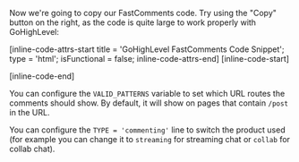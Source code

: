 Now we're going to copy our FastComments code. Try using the "Copy" button on the right, as the code is quite large to work properly
with GoHighLevel:

[inline-code-attrs-start title = 'GoHighLevel FastComments Code Snippet'; type = 'html'; isFunctional = false; inline-code-attrs-end]
[inline-code-start]
<script>
  <script>
    (function () {
        const tenantId = 'demo';
        const VALID_PATTERNS = ['/post'];
        const TYPE = 'commenting'; // set to one of: commenting, live, collab
        const SCRIPT_ID = 'fastcomments-embed';
        const TARGET_ELEMENT_ID = ''; // you can set this to add the widget to a specific area of the page by adding a separate HTML element with a div

        function getConstructor() {
            if (TYPE === 'commenting') {
                return window.FastCommentsUI;
            }
            if (TYPE === 'live') {
                return window.FastCommentsLiveChat;
            }
            if (TYPE === 'collab') {
                return window.FastCommentsCollabChat;
            }
        }

        function getScript() {
            if (TYPE === 'commenting') {
                return 'https://cdn.fastcomments.com/js/embed-v2.min.js';
            }
            if (TYPE === 'live') {
                return 'https://cdn.fastcomments.com/js/embed-live-chat.min.js';
            }
            if (TYPE === 'collab') {
                return 'https://cdn.fastcomments.com/js/embed-collab-chat.min.js';
            }
        }

        // Function to ensure script is loaded
        function ensureScriptLoaded() {
            return new Promise((resolve) => {
                // Check if script tag already exists
                let scriptTag = document.getElementById(SCRIPT_ID);

                if (!scriptTag) {
                    console.log('FastComments: Script tag not found, adding dynamically...');
                    scriptTag = document.createElement('script');
                    scriptTag.id = SCRIPT_ID;
                    scriptTag.src = getScript();
                    scriptTag.async = true;

                    scriptTag.onload = () => {
                        console.log('FastComments: Script loaded successfully');
                        resolve();
                    };

                    scriptTag.onerror = () => {
                        console.error('FastComments: Failed to load script');
                        resolve(); // Resolve anyway to prevent hanging
                    };

                    document.head.appendChild(scriptTag);
                } else if (getConstructor()) {
                    // Script tag exists and is already loaded
                    console.log('FastComments: Script already loaded');
                    resolve();
                } else {
                    // Script tag exists but not ready yet
                    console.log('FastComments: Waiting for script to initialize...');
                    scriptTag.addEventListener('load', () => {
                        resolve();
                    });

                    // Fallback in case the script is already loading
                    const checkInterval = setInterval(() => {
                        if (getConstructor()) {
                            clearInterval(checkInterval);
                            resolve();
                        }
                    }, 100);

                    // Timeout after 10 seconds
                    setTimeout(() => {
                        clearInterval(checkInterval);
                        console.warn('FastComments: Script load timeout');
                        resolve();
                    }, 10000);
                }
            });
        }

        // History API modifications for SPA support
        const oldPushState = history.pushState;
        history.pushState = function pushState() {
            const ret = oldPushState.apply(this, arguments);
            window.dispatchEvent(new Event('pushstate'));
            window.dispatchEvent(new Event('locationchange'));
            return ret;
        };

        const oldReplaceState = history.replaceState;
        history.replaceState = function replaceState() {
            const ret = oldReplaceState.apply(this, arguments);
            window.dispatchEvent(new Event('replacestate'));
            window.dispatchEvent(new Event('locationchange'));
            return ret;
        };

        window.addEventListener('popstate', () => {
            window.dispatchEvent(new Event('locationchange'));
        });

        let lastInstance;
        let currentUrlId;

        // Main render function
        async function render() {
            let rendered = false;

            // Ensure script is loaded before proceeding
            await ensureScriptLoaded();

            function tryNext() {
                if (rendered) {
                    return;
                }

                // Check if we should render on this page
                if (!VALID_PATTERNS.some(function (pattern) {
                    return window.location.pathname.includes(pattern);
                })) {
                    console.log('FastComments: Not set to load on this page. Waiting.');
                    setTimeout(tryNext, 1000);
                    return;
                }

                // Double-check if available
                if (!getConstructor()) {
                    console.log('FastComments: not ready, waiting...');
                    setTimeout(tryNext, 300);
                    return;
                }

                function getContainer() {
                    let container;
                    if (TARGET_ELEMENT_ID) {
                        container = document.getElementById(TARGET_ELEMENT_ID);
                    } else {
                        // Try to find container with multiple selectors
                        container = document.querySelector('#post-body');
                        if (!container) {
                            container = document.querySelector('#content-container #content-container #post-description');
                        }
                        if (!container) {
                            container = document.querySelector('#post-description');
                        }
                        if (!container) {
                            container = document.querySelector('#content-container');
                        }
                        if (!container) {
                            container = document.querySelector('.post-description'); // mobile
                        }
                    }
                    return container;
                }

                // Look for the target element with specific ID
                let container = getContainer();

                if (container) {
                    console.log('FastComments: Target element found, initializing...');

                    // Get urlId attribute
                    const urlIdAttr = container.getAttribute('urlId');

                    // Check if we need to re-render (urlId changed or first render)
                    if (currentUrlId !== urlIdAttr || !lastInstance) {
                        currentUrlId = urlIdAttr;

                        // Destroy previous instance if exists
                        if (lastInstance) {
                            lastInstance.destroy();
                            // Clear the container content
                            container.innerHTML = '';
                        }

                        // Prepare config
                        const config = {
                            tenantId,
                            showLiveRightAway: true
                        };

                        // Only add urlId to config if it's not "auto"
                        if (urlIdAttr && urlIdAttr !== 'auto') {
                            config.urlId = urlIdAttr;
                            console.log('FastComments: Using urlId:', urlIdAttr);
                        } else {
                            console.log('FastComments: Using auto URL determination');
                        }

                        // Initialize FastComments
                        lastInstance = getConstructor()(container, config);
                        rendered = true;
                    } else {
                        console.log('FastComments: Already rendered with same urlId');
                        rendered = true;
                    }

                    // Monitor if container gets removed or urlId changes
                    const interval = setInterval(function () {
                        const currentContainer = getContainer();
                        if (!currentContainer) {
                            console.log('FastComments: Container removed, will retry...');
                            rendered = false;
                            currentUrlId = null;
                            tryNext();
                            clearInterval(interval);
                        } else {
                            const newUrlId = currentContainer.getAttribute('urlId');
                            if (newUrlId !== currentUrlId) {
                                console.log('FastComments: urlId changed, re-rendering...');
                                rendered = false;
                                tryNext();
                                clearInterval(interval);
                            }
                        }
                    }, 1000);
                } else {
                    console.log('FastComments: Target element not found, waiting...');
                    setTimeout(tryNext, 300);
                }
            }

            tryNext();
        }

        // Initial render
        render();

        // Re-render on location change
        window.addEventListener('locationchange', function () {
            console.log('FastComments: Location changed, updating...');
            render();
        });
    })();
</script>
[inline-code-end]

You can configure the `VALID_PATTERNS` variable to set which URL routes the comments should show. By default, it will show
on pages that contain `/post` in the URL.

You can configure the `TYPE = 'commenting'` line to switch the product used (for example you can change it to `streaming` for streaming chat or `collab` for collab chat).
